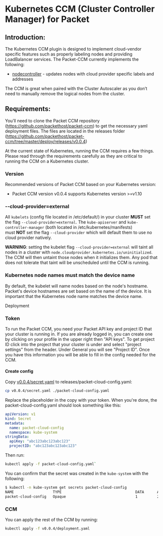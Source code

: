 # Kubernetes CCM (Cluster Controller Manager) for Packet

## Introduction:


The Kubernetes CCM plugin is designed to implement cloud-vendor specific features such as properly labeling nodes and providing LoadBalancer services. The Packet-CCM currently implements the following:
* [nodecontroller](https://kubernetes.io/docs/concepts/architecture/cloud-controller/#node-controller) - updates nodes with cloud provider specific labels and addresses

The CCM is great when paired with the Cluster Autoscaler as you don’t need to manually remove the logical nodes from the cluster.

## Requirements:

You’ll need to clone the Packet CCM repository (https://github.com/packethost/packet-ccm) to get the necessary yaml deployment files. The files are located in the releases folder (https://github.com/packethost/packet-ccm/tree/master/deploy/releases/v0.0.4)

At the current state of Kubernetes, running the CCM requires a few things. Please read through the requirements carefully as they are critical to running the CCM on a Kubernetes cluster.

### Version
Recommended versions of Packet CCM based on your Kubernetes version:
* Packet CCM version v0.0.4 supports Kubernetes version >=v1.10

### --cloud-provider=external
All `kubelets` (config file located in /etc/default/) in your cluster **MUST** set the flag `--cloud-provider=external`. The `kube-apiserver` and `kube-controller-manager` (both located in /etc/kubernetes/manifests) must **NOT** set the flag `--cloud-provider` which will default them to use no cloud provider natively.

**WARNING**: setting the kubelet flag `--cloud-provider=external` will taint all nodes in a cluster with `node.cloudprovider.kubernetes.io/uninitialized`.
The CCM will then untaint those nodes when it initializes them.
Any pod that does not tolerate that taint will be unscheduled until the CCM is running.

### Kubernetes node names must match the device name
By default, the kubelet will name nodes based on the node's hostname.
Packet's device hostnames are set based on the name of the device.
It is important that the Kubernetes node name matches the device name.

Deployment

### Token
To run the Packet CCM, you need your Packet API key and project ID that your cluster is running in.
If you are already logged in, you can create one by clicking on your profile in the upper right then "API keys".
To get project ID click into the project that your cluster is under and select "project settings" from the header.
Under General you will see "Project ID". Once you have this information you will be able to fill in the config needed for the CCM.

#### Create config
Copy [v0.0.4/secret.yaml](v0.0.4/secret.yaml) to releases/packet-cloud-config.yaml:
```bash
cp v0.0.4/secret.yaml ./packet-cloud-config.yaml
```

Replace the placeholder in the copy with your token. When you're done, the packet-cloud-config.yaml should look something like this:
```yaml
apiVersion: v1
kind: Secret
metadata:
  name: packet-cloud-config
  namespace: kube-system
stringData:
  apiKey: "abc123abc123abc123"
  projectID: "abc123abc123abc123"
```

Then run:
```bash
kubectl apply -f packet-cloud-config.yaml`
```

You can confirm that the secret was created in the `kube-system` with the following:
```bash
$ kubectl -n kube-system get secrets packet-cloud-config
NAME                  TYPE                                  DATA      AGE
packet-cloud-config   Opaque                                1         2m
```

### CCM
You can apply the rest of the CCM by running:

```bash
kubectl apply -f v0.0.4/deployment.yaml
```
